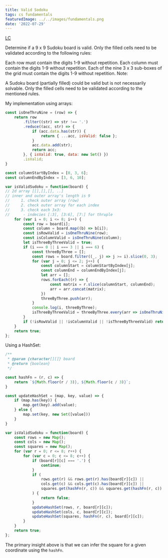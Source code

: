 ```yaml
---
title: Valid Sodoku
tags: cs fundamentals
featuredImage: ../../images/fundamentals.png
date: '2022-07-29'
---
```


[LC](https://leetcode.com/problems/valid-sudoku/)

Determine if a 9 x 9 Sudoku board is valid. Only the filled cells need to be validated according to the following rules:

Each row must contain the digits 1-9 without repetition.
Each column must contain the digits 1-9 without repetition.
Each of the nine 3 x 3 sub-boxes of the grid must contain the digits 1-9 without repetition.
Note:

A Sudoku board (partially filled) could be valid but is not necessarily solvable.
Only the filled cells need to be validated according to the mentioned rules.

My implementation using arrays:
```javascript
const isOneThruNine = (row) => {
    return row
        .filter((str) => str !== '.')
        .reduce((acc, str) => {
            if (acc.data.has(str)) {
                return { ...acc, isValid: false };
            }
            acc.data.add(str);
            return acc;
        }, { isValid: true, data: new Set() })
        .isValid;
}

const columnStartByIndex = [0, 3, 6];
const columnEndByIndex = [3, 6, 10];

var isValidSudoku = function(board) {
// 2d array [[],[],[], ..]
// inner and outer array's length is 9
//     1. check outer array (row)
//     2. check outer array for each index
//     3. check each 3x3:
//      - indecies [:3], [3:6], [7:] for thruple
    for (var i = 0; i <= 8; i++) {
        const row = board[i];
        const column = board.map((b) => b[i]);
        const isRowValid = isOneThruNine(row);
        const isColumnValid = isOneThruNine(column);
        let isThreeByThreeValid = true;
        if (i === 0 || i === 3 || i === 6) {
            const threeByThree = [];
            const rows = board.filter((_, j) => j >= i).slice(0, 3);
            for (var j = 0; j <= 2; j++) {
                const columnStart = columnStartByIndex[j];
                const columnEnd = columnEndByIndex[j];
                let arr = [];
                rows.forEach((r) => {
                    const matrix = r.slice(columnStart, columnEnd);
                    arr = arr.concat(matrix);
                })
                threeByThree.push(arr);
            }
            console.log(i, threeByThree);
            isThreeByThreeValid = threeByThree.every(arr => isOneThruNine(arr));   
        }
        if (!isRowValid || !isColumnValid || !isThreeByThreeValid) return false;
    }
    return true;
};
```

Using a HashSet:

```javascript
/**
 * @param {character[][]} board
 * @return {boolean}
 */

const hashFn = (r, c) => {
    return `${Math.floor(r / 3)}, ${Math.floor(c / 3)}`;
}

const updateHashSet = (map, key, value) => {
    if (map.has(key)) {
        map.get(key).add(value);
    } else {
        map.set(key, new Set([value]))
    }
}

var isValidSudoku = function(board) {
    const rows = new Map();
    const cols = new Map();
    const squares = new Map();
    for (var r = 0; r <= 8; r++) {
        for (var c = 0; c <= 8; c++) {
            if (board[r][c] === '.') {
                continue;
            }
            if (
                rows.get(r) && rows.get(r).has(board[r][c]) ||
                cols.get(c) && cols.get(c).has(board[r][c]) ||
                squares.get(hashFn(r, c)) && squares.get(hashFn(r, c)).has(board[r][c])
            ) {
                return false;
            }
            updateHashSet(rows, r, board[r][c]);
            updateHashSet(cols, c, board[r][c]);
            updateHashSet(squares, hashFn(r, c), board[r][c]);
        }
    }
    return true;
};
```

The primary insight above is that we can infer the square for a given coordinate using the `hashFn`.